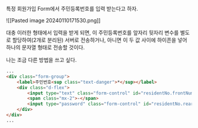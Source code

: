 특정 회원가입 Form에서 주민등록번호를 입력 받는다고 하자.

![[Pasted image 20240110171530.png]]

대충 이러한 형태에서 입력을 받게 되면, 이 주민등록번호를 앞자리 뒷자리 변수를 별도로 할당하여(2개로 분리된) 서버로 전송하거나, 아니면 이 두 값 사이에 하이픈을 넣어 하나의 문자열 형태로 전송할 것이다.

나는 조금 다른 방법을 쓰고 싶다.

```html
...
<div class="form-group">  
    <label>주민번호<sup class="text-danger">*</sup></label>  
    <div class="d-flex">  
        <input type="text" class="form-control" id="residentNo.frontNumber" name="residentNo.frontNumber" maxlength="6" required style="width: 40%;">  
        <span class="mx-2">-</span>  
        <input type="password" class="form-control" id="residentNo.rearNumber" name="residentNo.rearNumber" maxlength="7" required style="width: 40%;">  
    </div>  
</div>
...
```
